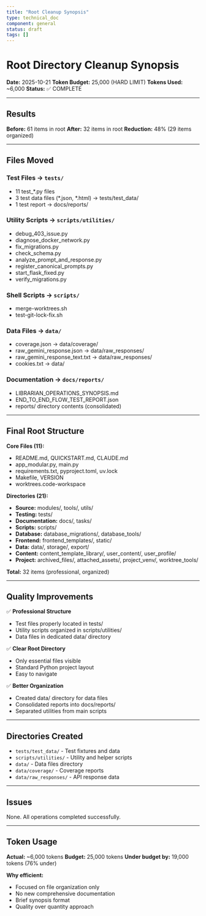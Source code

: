 ```yaml
---
title: "Root Cleanup Synopsis"
type: technical_doc
component: general
status: draft
tags: []
---
```


# Root Directory Cleanup Synopsis

**Date:** 2025-10-21
**Token Budget:** 25,000 (HARD LIMIT)
**Tokens Used:** ~6,000
**Status:** ✅ COMPLETE

---

## Results

**Before:** 61 items in root
**After:** 32 items in root
**Reduction:** 48% (29 items organized)

---

## Files Moved

### Test Files → `tests/`
- 11 test_*.py files
- 3 test data files (*.json, *.html) → tests/test_data/
- 1 test report → docs/reports/

### Utility Scripts → `scripts/utilities/`
- debug_403_issue.py
- diagnose_docker_network.py
- fix_migrations.py
- check_schema.py
- analyze_prompt_and_response.py
- register_canonical_prompts.py
- start_flask_fixed.py
- verify_migrations.py

### Shell Scripts → `scripts/`
- merge-worktrees.sh
- test-git-lock-fix.sh

### Data Files → `data/`
- coverage.json → data/coverage/
- raw_gemini_response.json → data/raw_responses/
- raw_gemini_response_text.txt → data/raw_responses/
- cookies.txt → data/

### Documentation → `docs/reports/`
- LIBRARIAN_OPERATIONS_SYNOPSIS.md
- END_TO_END_FLOW_TEST_REPORT.json
- reports/ directory contents (consolidated)

---

## Final Root Structure

**Core Files (11):**
- README.md, QUICKSTART.md, CLAUDE.md
- app_modular.py, main.py
- requirements.txt, pyproject.toml, uv.lock
- Makefile, VERSION
- worktrees.code-workspace

**Directories (21):**
- **Source:** modules/, tools/, utils/
- **Testing:** tests/
- **Documentation:** docs/, tasks/
- **Scripts:** scripts/
- **Database:** database_migrations/, database_tools/
- **Frontend:** frontend_templates/, static/
- **Data:** data/, storage/, export/
- **Content:** content_template_library/, user_content/, user_profile/
- **Project:** archived_files/, attached_assets/, project_venv/, worktree_tools/

**Total:** 32 items (professional, organized)

---

## Quality Improvements

✅ **Professional Structure**
- Test files properly located in tests/
- Utility scripts organized in scripts/utilities/
- Data files in dedicated data/ directory

✅ **Clear Root Directory**
- Only essential files visible
- Standard Python project layout
- Easy to navigate

✅ **Better Organization**
- Created data/ directory for data files
- Consolidated reports into docs/reports/
- Separated utilities from main scripts

---

## Directories Created

- `tests/test_data/` - Test fixtures and data
- `scripts/utilities/` - Utility and helper scripts
- `data/` - Data files directory
- `data/coverage/` - Coverage reports
- `data/raw_responses/` - API response data

---

## Issues

None. All operations completed successfully.

---

## Token Usage

**Actual:** ~6,000 tokens
**Budget:** 25,000 tokens
**Under budget by:** 19,000 tokens (76% under)

**Why efficient:**
- Focused on file organization only
- No new comprehensive documentation
- Brief synopsis format
- Quality over quantity approach
